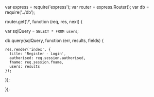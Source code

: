 var express = require('express');
var router = express.Router();
var db = require('../db');

router.get('/', function (req, res, next) {

  var sqlQuery = `SELECT * FROM users`;

  db.query(sqlQuery, function (err, results, fields) {

    res.render('index', {
      title: 'Register - Login',
      authorised: req.session.authorised,
      fname: req.session.fname,
      users: results
    });

  });

});
